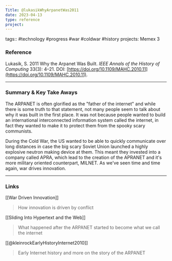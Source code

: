 ```yaml
---
Title: @lukasikWhyArpanetWas2011
date: 2023-04-13
type: reference
project:
---
```


tags:: #technology #progress #war #coldwar #history 
projects: Memex 3

### Reference 

Lukasik, S. 2011 Why the Arpanet Was Built. _IEEE Annals of the History of Computing_ 33(3): 4–21. DOI: [https://doi.org/10.1109/MAHC.2010.11](https://doi.org/10.1109/MAHC.2010.11).

---

### Summary & Key Take Aways

The ARPANET is often glorified as the "father of the internet" and while there is some truth to that statement, not many people seem to talk about why it was built in the first place. It was not because people wanted to build an international interconnected information system called the internet, in fact they wanted to make it to protect them from the spooky scary communists.

During the Cold War, the US wanted to be able to quickly communicate over long distances in case the big scary Soviet Union launched a highly explosive neutron making device at them. This meant they invested into a company called APRA, which lead to the creation of the APRANET and it's more military oriented counterpart, MILNET. As we've seen time and time again, war drives innovation.

--- 

### Links
[[War Driven Innovation]]
> How innovation is driven by conflict

[[Sliding Into Hypertext and the Web]]
> What happened after the ARPANET started to become what we call the internet

[[@kleinrockEarlyHistoryInternet2010]]
> Early Internet history and more on the story of the ARPANET
